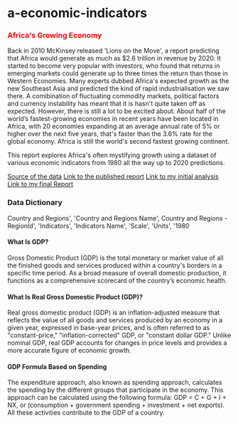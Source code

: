 # a-economic-indicators

### <span style="color:red">Africa's Growing Economy</span>

Back in 2010 McKinsey released 'Lions on the Move', a report predicting that Africa would generate as 
much as $2.6 trillion in revenue by 2020. It started to become very popular with investors, who found that 
returns in emerging markets could generate up to three times the return than those in Western Economies. 
Many experts dubbed Africa's expected growth as the new Southeast Asia and predicted the kind of rapid industrialisation we saw there. A comibination of fluctuating commodity markets, political factors and currency instability has meant that it is hasn't quite taken off as expected. However, there is still a lot to be excited about. About half of the world’s fastest-growing economies in recent years have been located in Africa, 
with 20 economies expanding at an average annual rate of 5% or higher over the next five years, that's
faster than the 3.6% rate for the global economy. Africa is still the world's second fastest growing continent.

This report explores Africa's often mystifying growth using a dataset of various economic indicators from 1980 all the way up to 
2020 predictions. 

[Source of the data](https://data.world/afdb/421e2042-f32e-4bc2-9cec-4834c0d017aa)
[Link to the published report](https://www.afdb.org/en/knowledge/publications/african-economic-outlook)
[Link to my initial analysis](https://git.generalassemb.ly/BethanyGarland/a-economic-indicators/blob/master/Africa%20Indicators%20.ipynb)
[Link to my final Report](https://git.generalassemb.ly/BethanyGarland/a-economic-indicators/blob/master/report.ipynb)

### Data Dictionary
Country and Regions', 
'Country and Regions Name',
Country and Regions - RegionId', 
'Indicators', 
'Indicators Name',
'Scale', 
'Units', 
'1980

#### What Is GDP?
Gross Domestic Product (GDP) is the total monetary or market value of all the finished goods and services produced within a country's borders in a specific time period. As a broad measure of overall domestic production, it functions as a comprehensive scorecard of the country’s economic health.

#### What Is Real Gross Domestic Product (GDP)?
Real gross domestic product (GDP) is an inflation-adjusted measure that reflects the value of all goods and services produced by an economy in a given year, expressed in base-year prices, and is often referred to as "constant-price," "inflation-corrected" GDP, or "constant dollar GDP." Unlike nominal GDP, real GDP accounts for changes in price levels and provides a more accurate figure of economic growth.

#### GDP Formula Based on Spending
The expenditure approach, also known as spending approach, calculates the spending by the different groups that participate in the economy. This approach can be calculated using the following formula: GDP = C + G + I + NX, or (consumption + government spending + investment + net exports). All these activities contribute to the GDP of a country.

